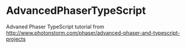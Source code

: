 # AdvancedPhaserTypeScript
Advaned Phaser TypeScript tutorial from http://www.photonstorm.com/phaser/advanced-phaser-and-typescript-projects
